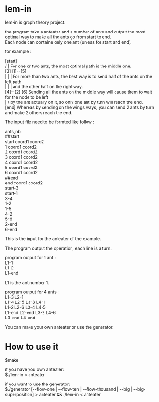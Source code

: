 # lem-in

lem-in is graph theory project.

the program take a anteater and a number of ants and output the most optimal way to make all the ants go from start to end.  
Each node can containe only one ant (unless for start and end). 

for example : 

  [start]  
  /  |        For one or two ants, the most optimal path is the middle one.  
[3] [1]--[5]  
 |   |    |   For more than two ants, the best way is to send half of the ants on the left path  
 |   |    |   and the other half on the right way.  
[4]--[2] [6]  Sending all the ants on the middle way will cause them to wait for the node to be left  
      | /     by the ant actually on it, so only one ant by turn will reach the end.  
    [end]     Whereas by sending on the wings ways, you can send 2 ants by turn and make 2 others reach the end.  

         
The input file need to be formted like follow :  

ants_nb  
##start  
start coord1 coord2  
1 coord1 coord2  
2 coord1 coord2  
3 coord1 coord2  
4 coord1 coord2  
5 coord1 coord2  
6 coord1 coord2  
##end  
end coord1 coord2  
start-3  
start-1  
3-4  
1-2  
1-5  
4-2  
5-6  
2-end  
6-end  

This is the input for the anteater of the example. 

The program output the operation, each line is a turn.

program output for 1 ant :  
L1-1  
L1-2  
L1-end  

L1 is the ant number 1.

program output for 4 ants :  
L1-3 L2-1  
L1-4 L2-5 L3-3 L4-1  
L1-2 L2-6 L3-4 L4-5  
L1-end L2-end L3-2 L4-6  
L3-end L4-end  


You can make your own anteater or use the generator.

# How to use it

$make

if you have you own anteater:  
$./lem-in < anteater

if you want to use the generator:  
$./generator [--flow-one | --flow-ten | --flow-thousand | --big | --big-superposition] > anteater && ./lem-in < anteater
